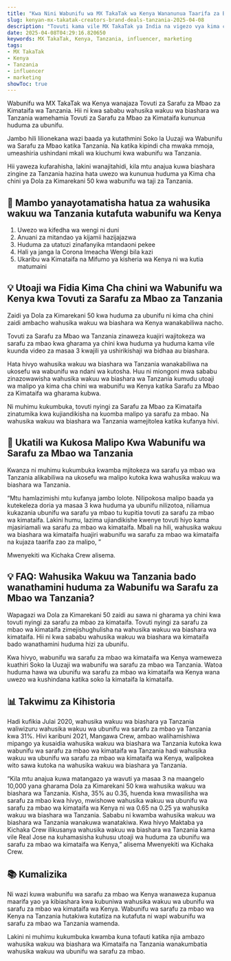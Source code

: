 ```yaml
---
title: "Kwa Nini Wabunifu wa MX TakaTak wa Kenya Wananunua Taarifa za Brand Kwenye Tovuti za Vifaa vya Mbao katika Tanzania"
slug: kenyan-mx-takatak-creators-brand-deals-tanzania-2025-04-08
description: "Tovuti kama vile MX TakaTak ya India na vigezo vya kima cha chini vya kulipia vinavyotumika kwa wabunifu wa Kenya wanaokutana na wahusika wakuu wa biashara za Tanzania."
date: 2025-04-08T04:29:16.820650
keywords: MX TakaTak, Kenya, Tanzania, influencer, marketing
tags:
- MX TakaTak
- Kenya
- Tanzania
- influencer
- marketing
showToc: true
---
```


Wabunifu wa MX TakaTak wa Kenya wanajaza Tovuti za Sarafu za Mbao za Kimataifa wa Tanzania. Hii ni kwa sababu wahusika wakuu wa biashara wa Tanzania wamehamia Tovuti za Sarafu za Mbao za Kimataifa kununua huduma za ubunifu.

Jambo hili lilionekana wazi baada ya kutathmini Soko la Uuzaji wa Wabunifu wa Sarafu za Mbao katika Tanzania. Na katika kipindi cha mwaka mmoja, umeashiria ushindani mkali wa kiuchumi kwa wabunifu wa Tanzania.

Hii yaweza kufarahisha, lakini wanajitahidi, kila mtu anajua kuwa biashara zingine za Tanzania hazina hata uwezo wa kununua huduma ya Kima cha chini ya Dola za Kimarekani 50 kwa wabunifu wa taji za Tanzania.

## 🚪 Mambo yanayotamatisha hatua za wahusika wakuu wa Tanzania kutafuta wabunifu wa Kenya

1. Uwezo wa kifedha wa wengi ni duni
1. Anuani za mitandao ya kijamii hazijajazwa
1. Huduma za utatuzi zinafanyika mtandaoni pekee
1. Hali ya janga la Corona Imeacha  Wengi bila kazi
1. Ukaribu wa Kimataifa na Mifumo ya kisheria wa Kenya ni wa kutia matumaini

## 💡 Utoaji wa Fidia Kima Cha chini wa Wabunifu wa Kenya kwa Tovuti za Sarafu za Mbao za Tanzania

Zaidi ya Dola za Kimarekani 50 kwa huduma za ubunifu ni kima cha chini zaidi ambacho wahusika wakuu wa biashara wa Kenya wanakabiliwa nacho.

Tovuti za Sarafu za Mbao wa Tanzania zinaweza kuajiri wajitokeza wa sarafu za mbao kwa gharama ya chini kwa huduma ya huduma kama vile kuunda video za masaa 3 kwajili ya ushirikishaji wa bidhaa au biashara.

Hata hivyo wahusika wakuu wa biashara wa Tanzania wanakabiliwa na ukosefu wa wabunifu wa ndani wa kutosha. Huu ni miongoni mwa sababu zinazowawisha wahusika wakuu wa biashara wa Tanzania kumudu utoaji wa malipo ya  kima cha chini wa wabunifu wa Kenya katika Sarafu za Mbao za Kimataifa wa gharama kubwa.

Ni muhimu kukumbuka, tovuti nyingi za Sarafu za Mbao za Kimataifa zinatumika kwa kujiandikisha na kuomba  malipo ya sarafu za mbao. Na wahusika wakuu wa biashara wa Tanzania wamejitolea katika kufanya hivi.

## 📢 Ukatili wa Kukosa Malipo Kwa Wabunifu  wa Sarafu za Mbao wa Tanzania

Kwanza ni muhimu kukumbuka kwamba mjitokeza wa sarafu ya mbao wa Tanzania alikabiliwa na ukosefu wa malipo kutoka kwa wahusika wakuu wa biashara wa Tanzania.

“Mtu hamlazimishi mtu kufanya jambo lolote. Nilipokosa malipo baada ya kutekeleza doria ya masaa 3 kwa huduma ya ubunifu nilizotoa, niliamua kukazania ubunifu wa sarafu ya mbao tu kupitia tovuti za sarafu za mbao wa kimataifa. Lakini humu, lazima ujiandikishe kwenye tovuti hiyo kama mjasiriamali wa sarafu za mbao wa kimataifa. Mbali na hili, wahusika wakuu wa biashara wa kimataifa huajiri wabunifu wa sarafu za mbao wa kimataifa na kujaza taarifa zao za malipo, ”

Mwenyekiti wa Kichaka Crew alisema.

## 💡 FAQ: Wahusika Wakuu wa Tanzania bado wanathamini huduma za Wabunifu wa Sarafu za Mbao wa Tanzania?

Wapagazi wa Dola za Kimarekani 50 zaidi au sawa ni gharama ya chini kwa tovuti nyingi za sarafu za mbao za kimataifa. Tovuti nyingi za sarafu za mbao wa kimataifa zimejishughulisha na wahusika wakuu wa biashara wa kimataifa. Hii ni kwa sababu wahusika wakuu wa biashara wa kimataifa bado wanathamini huduma hizi za ubunifu.

Kwa hivyo, wabunifu wa sarafu za mbao wa kimataifa wa Kenya wameweza kuathiri Soko la Uuzaji wa wabunifu wa sarafu za mbao wa Tanzania. Watoa huduma hawa wa ubunifu wa sarafu za mbao wa kimataifa wa Kenya wana uwezo wa kushindana katika soko la kimataifa la kimataifa. 

## 📊 Takwimu za Kihistoria

Hadi kufikia Julai 2020, wahusika wakuu wa biashara ya Tanzania waliwizuru wahusika wakuu wa ubunifu wa sarafu za mbao ya Tanzania kwa 31%. Hivi karibuni 2021, Mangawa  Crew, ambao walihamishiwa mipango ya kusaidia wahusika wakuu wa biashara wa Tanzania kutoka kwa wabunifu wa sarafu za mbao wa kimataifa wa Tanzania hadi wahusika wakuu wa ubunifu wa sarafu za mbao wa kimataifa wa Kenya, walipokea wito sawa kutoka na wahusika wakuu wa biashara ya Tanzania.

“Kila mtu anajua kuwa matangazo ya wavuti ya masaa 3 na maangelo 10,000 yana gharama Dola za Kimarekani 50 kwa wahusika wakuu wa biashara wa Tanzania. Kisha, 35% au 0.35, huenda kwa mwasilisha wa sarafu za mbao kwa hivyo, mwishowe wahusika wakuu wa ubunifu wa sarafu za mbao wa kimataifa wa Kenya ni wa 0.65 na 0.25 ya wahusika wakuu wa biashara wa Tanzania. Sababu ni kwamba wahusika wakuu wa biashara wa Tanzania wanakuwa wanatakiwa. Kwa hivyo Maktaba ya Kichaka Crew ilikusanya wahusika wakuu wa biashara wa Tanzania kama vile Real Jose na kuhamasisha kuhusu utoaji wa huduma za ubunifu wa sarafu za mbao wa kimataifa wa Kenya,” alisema Mwenyekiti wa Kichaka Crew.

## 📚 Kumalizika

Ni wazi kuwa wabunifu wa sarafu za mbao wa Kenya wanaweza kupanua maarifa yao ya kibiashara kwa kubuniwa wahusika wakuu wa ubunifu wa sarafu za mbao wa kimataifa wa Kenya. Wabunifu wa sarafu za mbao wa Kenya na Tanzania hutakiwa kutatiza na kutafuta ni wapi wabunifu wa sarafu za mbao wa Tanzania wamenda. 

Lakini ni muhimu kukumbuka kwamba kuna tofauti katika njia ambazo wahusika wakuu wa biashara wa Kimataifa na Tanzania wanakumbatia wahusika wakuu wa ubunifu wa sarafu za mbao.
